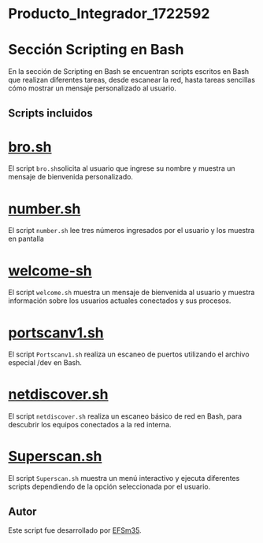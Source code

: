 # Producto_Integrador_1722592

# Sección Scripting en Bash

En la sección de Scripting en Bash se encuentran scripts escritos en Bash que realizan diferentes tareas, desde escanear la red, hasta tareas sencillas cómo mostrar un mensaje personalizado al usuario.

## Scripts incluidos

# [bro.sh](https://github.com/EFSm35/Producto_Integrador_1722592/blob/main/Scripting%20en%20Bash/bro.sh)
El script `bro.sh`solicita al usuario que ingrese su nombre y muestra un mensaje de bienvenida personalizado.

# [number.sh](https://github.com/EFSm35/Producto_Integrador_1722592/blob/main/Scripting%20en%20Bash/number.sh)
El script `number.sh` lee tres números ingresados por el usuario y los muestra en pantalla

# [welcome-sh](https://github.com/EFSm35/Producto_Integrador_1722592/blob/main/Scripting%20en%20Bash/welcome.sh)
El script `welcome.sh` muestra un mensaje de bienvenida al usuario y muestra información sobre los usuarios actuales conectados y sus procesos.

# [portscanv1.sh](https://github.com/EFSm35/Producto_Integrador_1722592/blob/main/Scripting%20en%20Bash/portscanv1.sh)
El script `Portscanv1.sh` realiza un escaneo de puertos utilizando el archivo especial /dev en Bash.

# [netdiscover.sh](https://github.com/EFSm35/Producto_Integrador_1722592/blob/main/Scripting%20en%20Bash/netdiscover.sh)
El script `netdiscover.sh` realiza un escaneo básico de red en Bash, para descubrir los equipos conectados a la red interna.

# [Superscan.sh](https://github.com/EFSm35/Producto_Integrador_1722592/blob/main/Scripting%20en%20Bash/Superscan.sh)
El script `Superscan.sh` muestra un menú interactivo y ejecuta diferentes scripts dependiendo de la opción seleccionada por el usuario.

## Autor

Este script fue desarrollado por [EFSm35](https://github.com/EFSm35).
